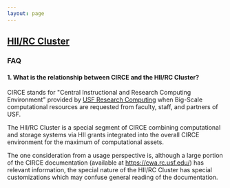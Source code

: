 ```yaml
---
layout: page
---
```


## [HII/RC Cluster](../hii-rc.html)

### FAQ

#### 1. What is the relationship between CIRCE and the HII/RC Cluster?

CIRCE stands for "Central Instructional and Research Computing Environment"
provided by [USF Research Computing](http://www.usf.edu/it/research-computing/)
when Big-Scale computational resources are requested from faculty, staff, and partners of USF.

The HII/RC Cluster is a special segment of CIRCE
combining computational and storage systems via HII grants integrated into the overall CIRCE environment
for the maximum of computational assets.

The one consideration from a usage perspective is, although a large portion of the CIRCE documentation
(available at https://cwa.rc.usf.edu/) has relevant information, the special nature of the HII/RC Cluster
has special customizations which may confuse general reading of the documentation.


